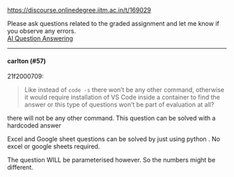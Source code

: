 https://discourse.onlinedegree.iitm.ac.in/t/169029

Please ask questions related to the graded assignment and let me know if you observe any errors.<br/>
<a href="https://regulations-contributing-millions-angela.trycloudflare.com/" rel="noopener nofollow ugc">AI Question Answering</a></p><hr>

<h4>carlton (#57)</h4>
<aside class="quote group-ds-students" data-post="56" data-topic="169029" data-username="21f2000709">
<div class="title">
<div class="quote-controls"></div>
 21f2000709:</div>
<blockquote>
<p>Like instead of <code>code -s</code> there won’t be any other command, otherwise it would require installation of VS Code inside a container to find the answer or this type of questions won’t be part of evaluation at all?</p>
</blockquote>
</aside>
<p>there will not be any other command. This question can be solved with a hardcoded answer</p>
<p>Excel and Google sheet questions can be solved by just using python . No excel or google sheets required.</p>
<p>The question WILL be parameterised however. So the numbers might be different.